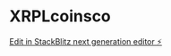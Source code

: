 # XRPLcoinsco

[Edit in StackBlitz next generation editor ⚡️](https://stackblitz.com/~/github.com/drazpa/XRPLcoinsco)
